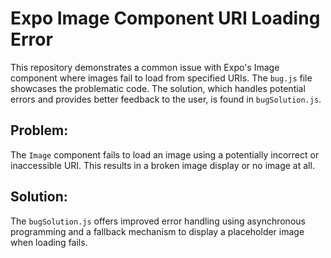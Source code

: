 # Expo Image Component URI Loading Error

This repository demonstrates a common issue with Expo's Image component where images fail to load from specified URIs.  The `bug.js` file showcases the problematic code.  The solution, which handles potential errors and provides better feedback to the user, is found in `bugSolution.js`.

## Problem:

The `Image` component fails to load an image using a potentially incorrect or inaccessible URI. This results in a broken image display or no image at all.

## Solution:

The `bugSolution.js` offers improved error handling using asynchronous programming and a fallback mechanism to display a placeholder image when loading fails.